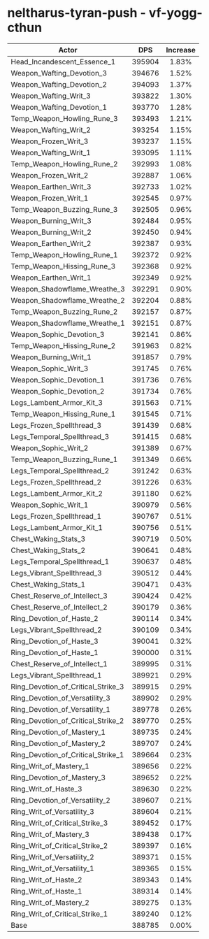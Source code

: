 # neltharus-tyran-push - vf-yogg-cthun
| Actor | DPS | Increase |
|---|:---:|:---:|
|Head_Incandescent_Essence_1|395904|1.83%|
|Weapon_Wafting_Devotion_3|394676|1.52%|
|Weapon_Wafting_Devotion_2|394093|1.37%|
|Weapon_Wafting_Writ_3|393822|1.30%|
|Weapon_Wafting_Devotion_1|393770|1.28%|
|Temp_Weapon_Howling_Rune_3|393493|1.21%|
|Weapon_Wafting_Writ_2|393254|1.15%|
|Weapon_Frozen_Writ_3|393237|1.15%|
|Weapon_Wafting_Writ_1|393095|1.11%|
|Temp_Weapon_Howling_Rune_2|392993|1.08%|
|Weapon_Frozen_Writ_2|392887|1.06%|
|Weapon_Earthen_Writ_3|392733|1.02%|
|Weapon_Frozen_Writ_1|392545|0.97%|
|Temp_Weapon_Buzzing_Rune_3|392505|0.96%|
|Weapon_Burning_Writ_3|392484|0.95%|
|Weapon_Burning_Writ_2|392450|0.94%|
|Weapon_Earthen_Writ_2|392387|0.93%|
|Temp_Weapon_Howling_Rune_1|392372|0.92%|
|Temp_Weapon_Hissing_Rune_3|392368|0.92%|
|Weapon_Earthen_Writ_1|392349|0.92%|
|Weapon_Shadowflame_Wreathe_3|392291|0.90%|
|Weapon_Shadowflame_Wreathe_2|392204|0.88%|
|Temp_Weapon_Buzzing_Rune_2|392157|0.87%|
|Weapon_Shadowflame_Wreathe_1|392151|0.87%|
|Weapon_Sophic_Devotion_3|392141|0.86%|
|Temp_Weapon_Hissing_Rune_2|391963|0.82%|
|Weapon_Burning_Writ_1|391857|0.79%|
|Weapon_Sophic_Writ_3|391745|0.76%|
|Weapon_Sophic_Devotion_1|391736|0.76%|
|Weapon_Sophic_Devotion_2|391734|0.76%|
|Legs_Lambent_Armor_Kit_3|391563|0.71%|
|Temp_Weapon_Hissing_Rune_1|391545|0.71%|
|Legs_Frozen_Spellthread_3|391439|0.68%|
|Legs_Temporal_Spellthread_3|391415|0.68%|
|Weapon_Sophic_Writ_2|391389|0.67%|
|Temp_Weapon_Buzzing_Rune_1|391349|0.66%|
|Legs_Temporal_Spellthread_2|391242|0.63%|
|Legs_Frozen_Spellthread_2|391226|0.63%|
|Legs_Lambent_Armor_Kit_2|391180|0.62%|
|Weapon_Sophic_Writ_1|390979|0.56%|
|Legs_Frozen_Spellthread_1|390767|0.51%|
|Legs_Lambent_Armor_Kit_1|390756|0.51%|
|Chest_Waking_Stats_3|390719|0.50%|
|Chest_Waking_Stats_2|390641|0.48%|
|Legs_Temporal_Spellthread_1|390637|0.48%|
|Legs_Vibrant_Spellthread_3|390512|0.44%|
|Chest_Waking_Stats_1|390471|0.43%|
|Chest_Reserve_of_Intellect_3|390424|0.42%|
|Chest_Reserve_of_Intellect_2|390179|0.36%|
|Ring_Devotion_of_Haste_2|390114|0.34%|
|Legs_Vibrant_Spellthread_2|390109|0.34%|
|Ring_Devotion_of_Haste_3|390041|0.32%|
|Ring_Devotion_of_Haste_1|390000|0.31%|
|Chest_Reserve_of_Intellect_1|389995|0.31%|
|Legs_Vibrant_Spellthread_1|389921|0.29%|
|Ring_Devotion_of_Critical_Strike_3|389915|0.29%|
|Ring_Devotion_of_Versatility_3|389902|0.29%|
|Ring_Devotion_of_Versatility_1|389778|0.26%|
|Ring_Devotion_of_Critical_Strike_2|389770|0.25%|
|Ring_Devotion_of_Mastery_1|389735|0.24%|
|Ring_Devotion_of_Mastery_2|389707|0.24%|
|Ring_Devotion_of_Critical_Strike_1|389664|0.23%|
|Ring_Writ_of_Mastery_1|389656|0.22%|
|Ring_Devotion_of_Mastery_3|389652|0.22%|
|Ring_Writ_of_Haste_3|389630|0.22%|
|Ring_Devotion_of_Versatility_2|389607|0.21%|
|Ring_Writ_of_Versatility_3|389604|0.21%|
|Ring_Writ_of_Critical_Strike_3|389452|0.17%|
|Ring_Writ_of_Mastery_3|389438|0.17%|
|Ring_Writ_of_Critical_Strike_2|389397|0.16%|
|Ring_Writ_of_Versatility_2|389371|0.15%|
|Ring_Writ_of_Versatility_1|389365|0.15%|
|Ring_Writ_of_Haste_2|389343|0.14%|
|Ring_Writ_of_Haste_1|389314|0.14%|
|Ring_Writ_of_Mastery_2|389275|0.13%|
|Ring_Writ_of_Critical_Strike_1|389240|0.12%|
|Base|388785|0.00%|
